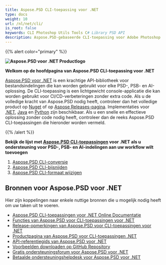 ```yaml
---
title: Aspose.PSD CLI-toepassing voor .NET
type: docs
weight: 10
url: /nl/net/cli/
is_root: false
keywords: CLI Photoshop Utils Tools C# Library PSD API
description: Aspose.PSD-gebaseerde CLI-toepassing voor Adobe Photoshop en Adobe Illustrator bestandsindelingen CI/CD Automatisering. Ondersteunt exporteren van PSD, PSB, AI naar PDF, TIFF, JPEG, JPEG2000, PNG, GIF en BMP. Het vereist niet dat Adobe Photoshop of Adobe Illustrator geïnstalleerd is en kan zonder code worden uitgevoerd.
---
```


{{% alert color="primary" %}} 

**![Aspose.PSD voor .NET Productlogo](home_1.png)**

**Welkom op de hoofdpagina van Aspose.PSD CLI-toepassing voor .NET**

[Aspose.PSD voor .NET](/psd/nl/net/) is een krachtige API-bibliotheek voor bestandsindelingen die kan worden gebruikt voor elke PSD-, PSB- en AI-oplossing. De CLI-toepassing is een lichtgewicht console-applicatie die kan worden gebruikt voor CI/CD-verbeteringen zonder extra code. Als u de volledige kracht van Aspose.PSD nodig heeft, controleer dan het volledige product op [Nuget](https://www.nuget.org/packages/Aspose.PSD) of op [Aspose Releases-pagina](https://releases.aspose.com/psd/). Implementaties voor [.NET](https://releases.aspose.com/psd/net/), [Java](https://releases.aspose.com/psd/java/) en [Python](https://releases.aspose.com/psd/python-net/) zijn beschikbaar. Als u een snelle en effectieve oplossing zonder code nodig heeft, controleer dan de reeks Aspose.PSD CLI-toepassingen die hieronder worden vermeld.

{{% /alert %}} 

**Bekijk de lijst met [Aspose.PSD CLI-toepassingen](/psd/nl/net/cli) voor .NET als u ondersteuning voor PSD-, PSB- en AI-indelingen aan uw workflow wilt toevoegen**

1. [Aspose.PSD CLI-conversie](/psd/nl/net/cli/conversie)
2. [Aspose.PSD CLI-bijsnijden](/psd/nl/net/cli/bijsnijden)
3. [Aspose.PSD CLI-formaat wijzigen](/psd/nl/net/cli/formaat-wijzigen)

## **Bronnen voor Aspose.PSD voor .NET**

Hier zijn koppelingen naar enkele nuttige bronnen die u mogelijk nodig heeft om uw taken uit te voeren.

- [Aspose.PSD CLI-toepassingen voor .NET Online Documentatie](/psd/nl/net/cli/)
- [Functies van Aspose.PSD voor CLI-toepassingen voor .NET](/psd/nl/net/cli/functies/)
- [Release-opmerkingen van Aspose.PSD voor CLI-toepassingen voor .NET](/psd/nl/net/cli/release-opmerkingen/)
- [Productpagina van Aspose.PSD voor CLI-toepassingen .NET](https://products.aspose.com/psd/net)
- [API-referentiegids van Aspose.PSD voor .NET](https://reference.aspose.com/net/psd)
- [Voorbeelden downloaden op GitHub Repository](https://github.com/aspose-psd/CLI-Applications)
- [Gratis ondersteuningsforum voor Aspose.PSD voor .NET](https://forum.aspose.com/c/psd)
- [Betaalde ondersteuningshelpdesk voor Aspose.PSD voor .NET](https://helpdesk.aspose.com/)

